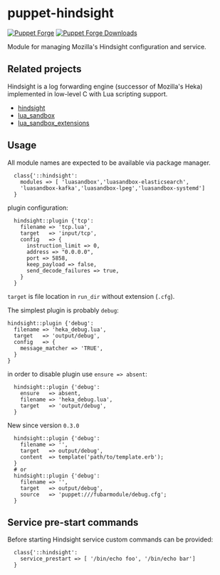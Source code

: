 # puppet-hindsight

[![Puppet
Forge](http://img.shields.io/puppetforge/v/deric/hindsight.svg)](https://forge.puppetlabs.com/deric/hindsight) [![Puppet Forge
Downloads](http://img.shields.io/puppetforge/dt/deric/hindsight.svg)](https://forge.puppetlabs.com/deric/hindsight/scores)

Module for managing Mozilla's Hindsight configuration and service.

## Related projects

Hindsight is a log forwarding engine (successor of Mozilla's Heka) implemented in low-level C with Lua scripting support.

  * [hindsight](https://github.com/mozilla-services/hindsight)
  * [lua_sandbox](https://github.com/mozilla-services/lua_sandbox)
  * [lua_sandbox_extensions](https://github.com/mozilla-services/lua_sandbox_extensions)

## Usage

All module names are expected to be available via package manager.

```puppet
  class{'::hindsight':
    modules => [ 'luasandbox','luasandbox-elasticsearch',
    'luasandbox-kafka','luasandbox-lpeg','luasandbox-systemd']
  }
```
plugin configuration:

```puppet
  hindsight::plugin {'tcp':
    filename => 'tcp.lua',
    target   => 'input/tcp',
    config   => {
      instruction_limit => 0,
      address => "0.0.0.0",
      port => 5858,
      keep_payload => false,
      send_decode_failures => true,
    }
  }
```
`target` is file location in `run_dir` without extension (`.cfg`).

The simplest plugin is probably `debug`:

```puppet
hindsight::plugin {'debug':
  filename => 'heka_debug.lua',
  target   => 'output/debug',
  config   => {
    message_matcher => 'TRUE',
  }
}
```
in order to disable plugin use `ensure => absent`:

```puppet
  hindsight::plugin {'debug':
    ensure   => absent,
    filename => 'heka_debug.lua',
    target   => 'output/debug',
  }
```

New since version `0.3.0`

```puppet
  hindsight::plugin {'debug':
    filename => '',
    target   => output/debug',
    content  => template('path/to/template.erb');
  }
  # or
  hindsight::plugin {'debug':
    filename => '',
    target   => output/debug',
    source   => 'puppet:///fubarmodule/debug.cfg';
  }
```

## Service pre-start commands

Before starting Hindsight service custom commands can be provided:

```puppet
  class{'::hindsight':
    service_prestart => [ '/bin/echo foo', '/bin/echo bar']
  }
```
